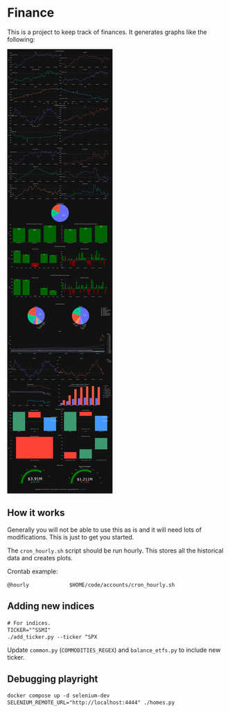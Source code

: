 # Finance

This is a project to keep track of finances. It generates graphs like the following:

![Screenshot](examples/screenshot.jpeg)

## How it works

Generally you will not be able to use this as is and it will need lots of modifications. This
is just to get you started.

The `cron_hourly.sh` script should be run hourly. This stores all the historical data and creates plots.

Crontab example:

```shell
@hourly             $HOME/code/accounts/cron_hourly.sh
```

## Adding new indices

```shell
# For indices.
TICKER="^SSMI"
./add_ticker.py --ticker ^SPX
```

Update `common.py` (`COMMODITIES_REGEX`) and `balance_etfs.py` to include new ticker.

## Debugging playright

```shell
docker compose up -d selenium-dev
SELENIUM_REMOTE_URL="http://localhost:4444" ./homes.py
```

